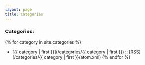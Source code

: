 ```yaml
---
layout: page
title: Categories
---
```


### Categories:

{% for category in site.categories %}
* [{{ category | first }}](/categories/{{ category | first }}) :: [RSS](/categories/{{ category | first }}/atom.xml)
{% endfor %}